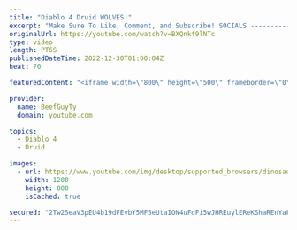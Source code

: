 ```yaml
---
title: "Diablo 4 Druid WOLVES!"
excerpt: "Make Sure To Like, Comment, and Subscribe! SOCIALS ---------------------------------------------- Join Our ..."
originalUrl: https://youtube.com/watch?v=BXQnkf9lNTc
type: video
length: PT6S
publishedDateTime: 2022-12-30T01:00:04Z
heat: 70

featuredContent: "<iframe width=\"800\" height=\"500\" frameborder=\"0\" src=\"https://www.youtube.com/embed/BXQnkf9lNTc\" allow=\"accelerometer; autoplay; encrypted-media; gyroscope; picture-in-picture\" allowfullscreen></iframe>"

provider:
  name: BeefGuyTy
  domain: youtube.com

topics:
  - Diablo 4
  - Druid

images:
  - url: https://www.youtube.com/img/desktop/supported_browsers/dinosaur.png
    width: 1200
    height: 800
    isCached: true

secured: "2Tw2SeaV3pEU4b19dFEvbY5MF5eUtaION4uFdFi5wJHREuylEReKShaREnYaF/YsWcQ88EwcFVrNWDDF3qogpt8VBxsdUUxHlKqZnTDPvZ+gIpJElDFvtWC+n9ofln1t2ljQSZxIFqPtQwS/KowKW+m2j4aa0PVh5h132mO2fMfY7SdSu8hZFxCnty77PMbtqA2n412qvKClDm4qdT1nTkzlr4is1NCx+JdPrwblP0omosxb3f9YWzGzYToWzbrh6tnubG7wda9UpakUTCtV9n9J1X3WQppcsUn1QGIWIoVdD5mzFZ8mnJLniMItBluVeAZDlcM5z0cVvrO7YRm9yAn2DwNx0xb0LpaZqUG7vLlTtn8uvnSQOiBHkGMQQbPtEsYmC8fQKLWkKZIKfktASdRiU9ILcnZoJNRavOux8q4=;JwWA/zrPwGJHi1vhdQ7tog=="
---
```


